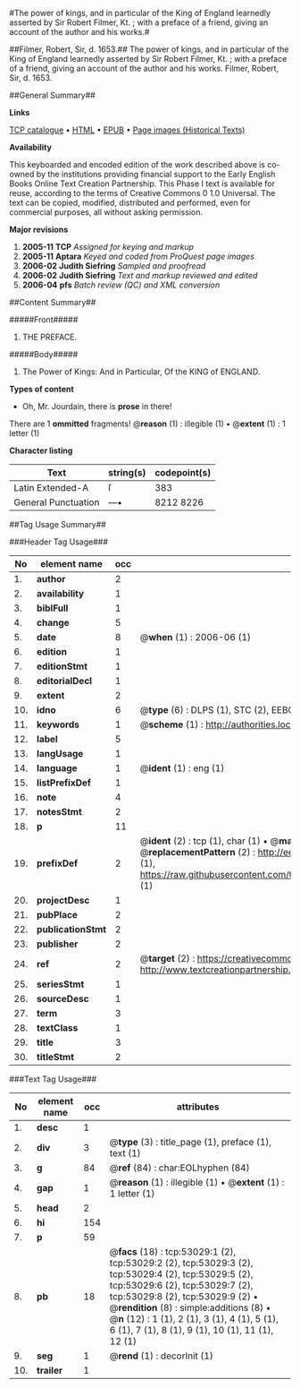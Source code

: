 #The power of kings, and in particular of the King of England learnedly asserted by Sir Robert Filmer, Kt. ; with a preface of a friend, giving an account of the author and his works.#

##Filmer, Robert, Sir, d. 1653.##
The power of kings, and in particular of the King of England learnedly asserted by Sir Robert Filmer, Kt. ; with a preface of a friend, giving an account of the author and his works.
Filmer, Robert, Sir, d. 1653.

##General Summary##

**Links**

[TCP catalogue](http://www.ota.ox.ac.uk/tcp/)  • 
[HTML](http://tei.it.ox.ac.uk/tcp/Texts-HTML/free/A41/A41311.html)  • 
[EPUB](http://tei.it.ox.ac.uk/tcp/Texts-EPUB/free/A41/A41311.epub) • 
[Page images (Historical Texts)](https://data.historicaltexts.jisc.ac.uk/view?pubId=eebo-12043326e&pageId=eebo-12043326e-53029-1)

**Availability**

This keyboarded and encoded edition of the
	       work described above is co-owned by the institutions
	       providing financial support to the Early English Books
	       Online Text Creation Partnership. This Phase I text is
	       available for reuse, according to the terms of Creative
	       Commons 0 1.0 Universal. The text can be copied,
	       modified, distributed and performed, even for
	       commercial purposes, all without asking permission.

**Major revisions**

1. __2005-11__ __TCP__ *Assigned for keying and markup*
1. __2005-11__ __Aptara__ *Keyed and coded from ProQuest page images*
1. __2006-02__ __Judith Siefring__ *Sampled and proofread*
1. __2006-02__ __Judith Siefring__ *Text and markup reviewed and edited*
1. __2006-04__ __pfs__ *Batch review (QC) and XML conversion*

##Content Summary##

#####Front#####

1. THE
PREFACE.

#####Body#####

1. The Power of Kings:
And in Particular,
Of the KING of ENGLAND.

**Types of content**

  * Oh, Mr. Jourdain, there is **prose** in there!

There are 1 **ommitted** fragments! 
 @__reason__ (1) : illegible (1)  •  @__extent__ (1) : 1 letter (1)

**Character listing**


|Text|string(s)|codepoint(s)|
|---|---|---|
|Latin Extended-A|ſ|383|
|General Punctuation|—•|8212 8226|

##Tag Usage Summary##

###Header Tag Usage###

|No|element name|occ|attributes|
|---|---|---|---|
|1.|__author__|2||
|2.|__availability__|1||
|3.|__biblFull__|1||
|4.|__change__|5||
|5.|__date__|8| @__when__ (1) : 2006-06 (1)|
|6.|__edition__|1||
|7.|__editionStmt__|1||
|8.|__editorialDecl__|1||
|9.|__extent__|2||
|10.|__idno__|6| @__type__ (6) : DLPS (1), STC (2), EEBO-CITATION (1), OCLC (1), VID (1)|
|11.|__keywords__|1| @__scheme__ (1) : http://authorities.loc.gov/ (1)|
|12.|__label__|5||
|13.|__langUsage__|1||
|14.|__language__|1| @__ident__ (1) : eng (1)|
|15.|__listPrefixDef__|1||
|16.|__note__|4||
|17.|__notesStmt__|2||
|18.|__p__|11||
|19.|__prefixDef__|2| @__ident__ (2) : tcp (1), char (1)  •  @__matchPattern__ (2) : ([0-9\-]+):([0-9IVX]+) (1), (.+) (1)  •  @__replacementPattern__ (2) : http://eebo.chadwyck.com/downloadtiff?vid=$1&page=$2 (1), https://raw.githubusercontent.com/textcreationpartnership/Texts/master/tcpchars.xml#$1 (1)|
|20.|__projectDesc__|1||
|21.|__pubPlace__|2||
|22.|__publicationStmt__|2||
|23.|__publisher__|2||
|24.|__ref__|2| @__target__ (2) : https://creativecommons.org/publicdomain/zero/1.0/ (1), http://www.textcreationpartnership.org/docs/. (1)|
|25.|__seriesStmt__|1||
|26.|__sourceDesc__|1||
|27.|__term__|3||
|28.|__textClass__|1||
|29.|__title__|3||
|30.|__titleStmt__|2||


###Text Tag Usage###

|No|element name|occ|attributes|
|---|---|---|---|
|1.|__desc__|1||
|2.|__div__|3| @__type__ (3) : title_page (1), preface (1), text (1)|
|3.|__g__|84| @__ref__ (84) : char:EOLhyphen (84)|
|4.|__gap__|1| @__reason__ (1) : illegible (1)  •  @__extent__ (1) : 1 letter (1)|
|5.|__head__|2||
|6.|__hi__|154||
|7.|__p__|59||
|8.|__pb__|18| @__facs__ (18) : tcp:53029:1 (2), tcp:53029:2 (2), tcp:53029:3 (2), tcp:53029:4 (2), tcp:53029:5 (2), tcp:53029:6 (2), tcp:53029:7 (2), tcp:53029:8 (2), tcp:53029:9 (2)  •  @__rendition__ (8) : simple:additions (8)  •  @__n__ (12) : 1 (1), 2 (1), 3 (1), 4 (1), 5 (1), 6 (1), 7 (1), 8 (1), 9 (1), 10 (1), 11 (1), 12 (1)|
|9.|__seg__|1| @__rend__ (1) : decorInit (1)|
|10.|__trailer__|1||
